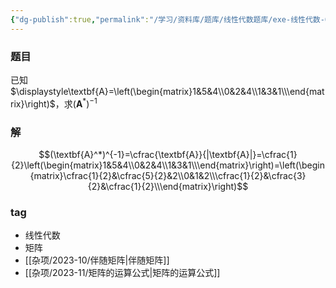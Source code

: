 ```yaml
---
{"dg-publish":true,"permalink":"/学习/资料库/题库/线性代数题库/exe-线性代数-00000026/","dgPassFrontmatter":true}
---
```


### 题目
已知$\displaystyle\textbf{A}=\left(\begin{matrix}1&5&4\\0&2&4\\1&3&1\\\end{matrix}\right)$，求$(\textbf{A}^*)^{-1}$
### 解
$$(\textbf{A}^*)^{-1}=\cfrac{\textbf{A}}{|\textbf{A}|}=\cfrac{1}{2}\left(\begin{matrix}1&5&4\\0&2&4\\1&3&1\\\end{matrix}\right)=\left(\begin{matrix}\cfrac{1}{2}&\cfrac{5}{2}&2\\0&1&2\\\cfrac{1}{2}&\cfrac{3}{2}&\cfrac{1}{2}\\\end{matrix}\right)$$
### tag
- 线性代数
- 矩阵
- [[杂项/2023-10/伴随矩阵\|伴随矩阵]]
- [[杂项/2023-11/矩阵的运算公式\|矩阵的运算公式]]